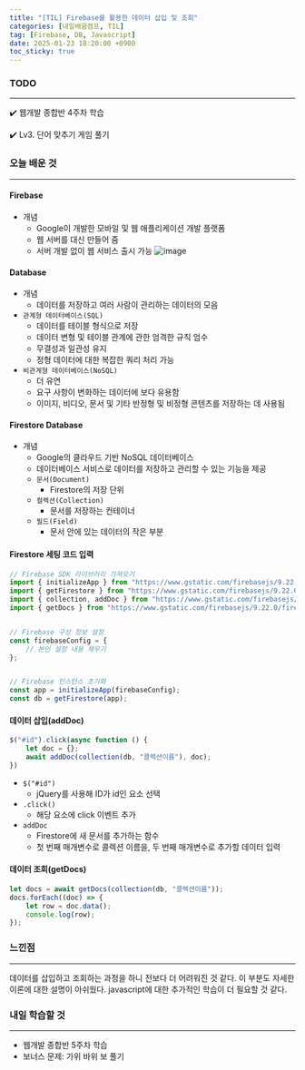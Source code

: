 ```yaml
---
title: "[TIL] Firebase를 활용한 데이터 삽입 및 조회"
categories: [내일배움캠프, TIL]
tag: [Firebase, DB, Javascript]
date: 2025-01-23 18:20:00 +0900
toc_sticky: true
---
```

### TODO
***
✔️ 웹개발 종합반 4주차 학습

✔️ Lv3. 단어 맞추기 게임 풀기
### 오늘 배운 것
***
#### Firebase
- 개념
  - Google이 개발한 모바일 및 웹 애플리케이션 개발 플랫폼
  - 웹 서버를 대신 만들어 줌
  - 서버 개발 없이 웹 서비스 출시 가능
  ![image](https://teamsparta.notion.site/image/https%3A%2F%2Fs3-us-west-2.amazonaws.com%2Fsecure.notion-static.com%2F11072c7d-5fe7-44a5-94a7-c719bd52a255%2F%25ED%2594%2584%25EB%25A1%25A0%25ED%258A%25B8%25EB%25B0%25B1%25EC%2597%2594%25EB%2593%259C2_2.jpg?table=block&id=e72708b4-f6f7-4f8b-b4b4-f85692402d0d&spaceId=83c75a39-3aba-4ba4-a792-7aefe4b07895&width=1360&userId=&cache=v2)

#### Database
- 개념
  - 데이터를 저장하고 여러 사람이 관리하는 데이터의 모음
- `관계형 데이터베이스(SQL)`
  - 데이터를 테이블 형식으로 저장
  - 데이터 변형 및 테이블 관계에 관한 엄격한 규칙 엄수
  - 무결성과 일관성 유지
  - 정형 데이터에 대한 복잡한 쿼리 처리 가능
- `비관계형 데이터베이스(NoSQL)`
  - 더 유연
  - 요구 사항이 변화하는 데이터에 보다 유용함
  - 이미지, 비디오, 문서 및 기타 반정형 및 비정형 콘텐츠를 저장하는 데 사용됨

#### Firestore Database
- 개념
  - Google의 클라우드 기반 NoSQL 데이터베이스
  - 데이터베이스 서비스로 데이터를 저장하고 관리할 수 있는 기능을 제공
  - `문서(Document)`
    - Firestore의 저장 단위
  - `컬렉션(Collection)`
    - 문서를 저장하는 컨테이너
  - `필드(Field)`
    - 문서 안에 있는 데이터의 작은 부분

#### Firestore 세팅 코드 입력
```javascript
// Firebase SDK 라이브러리 가져오기
import { initializeApp } from "https://www.gstatic.com/firebasejs/9.22.0/firebase-app.js";
import { getFirestore } from "https://www.gstatic.com/firebasejs/9.22.0/firebase-firestore.js";
import { collection, addDoc } from "https://www.gstatic.com/firebasejs/9.22.0/firebase-firestore.js";
import { getDocs } from "https://www.gstatic.com/firebasejs/9.22.0/firebase-firestore.js";


// Firebase 구성 정보 설정
const firebaseConfig = {
	// 본인 설정 내용 채우기 
};


// Firebase 인스턴스 초기화
const app = initializeApp(firebaseConfig);
const db = getFirestore(app);
```

#### 데이터 삽입(addDoc)
```javascript
$("#id").click(async function () {
    let doc = {};
    await addDoc(collection(db, "콜렉션이름"), doc);
})
```
- `$("#id")`
  - jQuery를 사용해 ID가 id인 요소 선택
- `.click()`
  - 해당 요소에 click 이벤트 추가
- `addDoc`
  - Firestore에 새 문서를 추가하는 함수
  - 첫 번째 매개변수로 콜렉션 이름을, 두 번째 매개변수로 추가할 데이터 입력

#### 데이터 조회(getDocs)
```javascript
let docs = await getDocs(collection(db, "콜렉션이름"));
docs.forEach((doc) => {
    let row = doc.data();
    console.log(row);
}); 
```

### 느낀점
***
데이터를 삽입하고 조회하는 과정을 하니 전보다 더 어려워진 것 같다. 이 부분도 자세한 이론에 대한 설명이 아쉬웠다. javascript에 대한 추가적인 학습이 더 필요할 것 같다. 

### 내일 학습할 것
***
- 웹개발 종합반 5주차 학습
- 보너스 문제: 가위 바위 보 풀기
